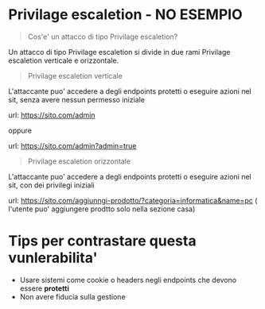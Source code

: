 # Privilage escaletion - NO ESEMPIO

> Cos'e' un attacco di tipo Privilage escaletion? 

Un attacco di tipo Privilage escaletion si divide in due rami Privilage escaletion verticale e orizzontale.


> Privilage escaletion verticale 

L'attaccante puo' accedere a degli endpoints protetti o eseguire azioni nel sit, senza avere nessun permesso iniziale

url: https://sito.com/admin

oppure

url: https://sito.com/admin?admin=true


> Privilage escaletion orizzontale 

L'attaccante puo' accedere a degli endpoints protetti o eseguire azioni nel sit, con dei privilegi iniziali

url: https://sito.com/aggiunngi-prodotto/?categoria=informatica&name=pc ( l'utente puo' aggiungere prodtto solo nella sezione casa)


# Tips per contrastare questa vunlerabilita'
- Usare sistemi come cookie o headers negli endpoints che devono essere **protetti**
- Non avere fiducia sulla gestione
